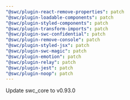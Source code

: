 ```yaml
---
"@swc/plugin-react-remove-properties": patch
"@swc/plugin-loadable-components": patch
"@swc/plugin-styled-components": patch
"@swc/plugin-transform-imports": patch
"@swc/plugin-swc-confidential": patch
"@swc/plugin-remove-console": patch
"@swc/plugin-styled-jsx": patch
"@swc/plugin-swc-magic": patch
"@swc/plugin-emotion": patch
"@swc/plugin-relay": patch
"@swc/plugin-jest": patch
"@swc/plugin-noop": patch
---
```


Update swc_core to v0.93.0
